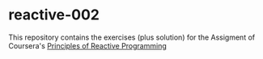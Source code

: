 # reactive-002

This repository contains the exercises (plus solution) for the Assigment of Coursera's  [Principles of Reactive Programming](https://class.coursera.org/reactive-002/)
